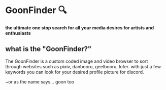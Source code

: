 # GoonFinder  🔍
**the ultimate one stop search for all your media desires for artists and enthusiasts**

## what is the "GoonFinder?"

The GoonFinder is a custom coded image and video browser to sort through websites such as pixiv, danbooru, geelbooru, lofer. with just a few keywords you can look for your desired profile picture for discord.

~or as the name says... goon too
